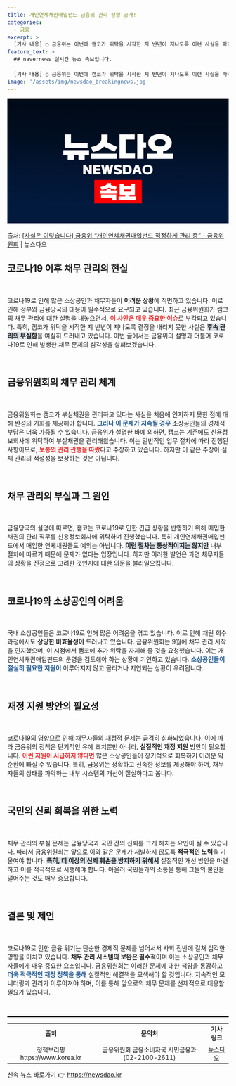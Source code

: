 ```yaml
---
title: 개인연체채권매입펀드 금융위 관리 상황 공개!
categories:
  - 금융
excerpt: >
  [기사 내용] ○ 금융위는 이번에 캠코가 위탁을 시작한 지 반년이 지나도록 이런 사실을 파악하지 못한 것으로…
feature_text: >
  ## navernews 실시간 뉴스 속보입니다.

  [기사 내용] ○ 금융위는 이번에 캠코가 위탁을 시작한 지 반년이 지나도록 이런 사실을 파악하지 못한 것으로…
image: '/assets/img/newsdao_breakingnews.jpg'
---
```


![뉴스다오 속보](/assets/img/newsdao_breakingnews.jpg)

<p>출처: <a href="https://newsdao.kr/2154" rel="dofollow">[사실은 이렇습니다] 금융위 “개인연체채권매입펀드 적정하게 관리 중” - 금융위원회</a> | 뉴스다오</p>

<h2 data-ke-size="size26">코로나19 이후 채무 관리의 현실</h2>

<p data-ke-size="size16">&nbsp;</p>

코로나19로 인해 많은 소상공인과 채무자들이 <b>어려운 상황</b>에 직면하고 있습니다. 이로 인해 정부와 금융당국의 대응이 필수적으로 요구되고 있습니다. 최근 금융위원회가 캠코의 채무 관리에 대한 설명을 내놓으면서, <b><span style="color: #ee2323;">이 사안은 매우 중요한 이슈</span></b>로 부각되고 있습니다. 특히, 캠코가 위탁을 시작한 지 반년이 지나도록 결정을 내리지 못한 사실은 <b><span style="background-color: #21538527;">후속 관리의 부실함</span></b>을 여실히 드러내고 있습니다. 이번 글에서는 금융위의 설명과 더불어 코로나19로 인해 발생한 채무 문제의 심각성을 살펴보겠습니다.

<p data-ke-size="size16">&nbsp;</p>

<h2 data-ke-size="size26">금융위원회의 채무 관리 체계</h2>

<p data-ke-size="size16">&nbsp;</p>

금융위원회는 캠코가 부실채권을 관리하고 있다는 사실을 처음에 인지하지 못한 점에 대해 반성의 기회를 제공해야 합니다. <b><span style="color: #1a5490;">그러나 이 문제가 지속될 경우</span></b> 소상공인들의 경제적 부담은 더욱 가중될 수 있습니다. 금융위가 설명한 바에 의하면, 캠코는 기존에도 신용정보회사에 위탁하여 부실채권을 관리해왔습니다. 이는 일반적인 업무 절차에 따라 진행된 사항이므로, <b><span style="color: #ee2323;">보통의 관리 관행을 따랐</span></b>다고 주장하고 있습니다. 하지만 이 같은 주장이 실제 관리의 적절성을 보장하는 것은 아닙니다.

<p data-ke-size="size16">&nbsp;</p>

<h2 data-ke-size="size26">채무 관리의 부실과 그 원인</h2>

<p data-ke-size="size16">&nbsp;</p>

금융당국의 설명에 따르면, 캠코는 코로나19로 인한 긴급 상황을 반영하기 위해 매입한 채권의 관리 직무를 신용정보회사에 위탁하며 진행했습니다. 특히 개인연체채권매입펀드에서 매입한 연체채권들도 예외는 아닙니다. <b><span style="background-color: #21538527;">이런 절차는 통상적이지는 않지만</span></b> 내부 절차에 따르기 때문에 문제가 없다는 입장입니다. 하지만 이러한 발언은 과연 채무자들의 상황을 진정으로 고려한 것인지에 대한 의문을 불러일으킵니다.

<p data-ke-size="size16">&nbsp;</p>

<h2 data-ke-size="size26">코로나19와 소상공인의 어려움</h2>

<p data-ke-size="size16">&nbsp;</p>

국내 소상공인들은 코로나19로 인해 많은 어려움을 겪고 있습니다. 이로 인해 채권 회수 과정에서도 <b>상당한 비효율성이</b> 드러나고 있습니다. 금융위원회는 9월에 채무 관리 시작을 인지했으며, 이 시점에서 캠코에 추가 위탁을 자제해 줄 것을 요청했습니다. 이는 개인연체채권매입펀드의 운영을 검토해야 하는 상황에 기인하고 있습니다. <b><span style="color: #1a5490;">소상공인들이 절실히 필요한 지원이</span></b> 이루어지지 않고 몰리거나 지연되는 상황이 우려됩니다.

<p data-ke-size="size16">&nbsp;</p>

<h2 data-ke-size="size26">재정 지원 방안의 필요성</h2>

<p data-ke-size="size16">&nbsp;</p>

코로나19의 영향으로 인해 채무자들의 재정적 문제는 급격히 심화되었습니다. 이에 따라 금융위의 정책은 단기적인 유예 조치뿐만 아니라, <b>실질적인 재정 지원</b> 방안이 필요합니다. <b><span style="color: #ee2323;">이런 지원이 시급하지 않다면</span></b> 많은 소상공인들이 장기적으로 회복하기 어려운 악순환에 빠질 수 있습니다. 특히, 금융위는 정확하고 신속한 정보를 제공해야 하며, 채무 자들의 상태를 파악하는 내부 시스템의 개선이 절실하다고 봅니다.

<p data-ke-size="size16">&nbsp;</p>

<h2 data-ke-size="size26">국민의 신뢰 회복을 위한 노력</h2>

<p data-ke-size="size16">&nbsp;</p>

채무 관리의 부실 문제는 금융당국과 국민 간의 신뢰를 크게 해치는 요인이 될 수 있습니다. 따라서 금융위원회는 앞으로 이와 같은 문제가 재발하지 않도록 <b>적극적인 노력</b>을 기울여야 합니다. <b><span style="background-color: #21538527;">특히, 더 이상의 신뢰 훼손을 방지하기 위해서</span></b> 실질적인 개선 방안을 마련하고 이를 적극적으로 시행해야 합니다. 아울러 국민들과의 소통을 통해 그들의 불안을 덜어주는 것도 매우 중요합니다.

<p data-ke-size="size16">&nbsp;</p>

<h2 data-ke-size="size26">결론 및 제언</h2>

<p data-ke-size="size16">&nbsp;</p>

코로나19로 인한 금융 위기는 단순한 경제적 문제를 넘어서서 사회 전반에 걸쳐 심각한 영향을 미치고 있습니다. <b>채무 관리 시스템의 보완은 필수적</b>이며 이는 소상공인과 채무자들에게 매우 중요한 요소입니다. 금융위원회는 이러한 문제에 대한 책임을 통감하고 <b><span style="color: #1a5490;">더욱 적극적인 재정 정책을 통해</span></b> 실질적인 해결책을 모색해야 할 것입니다. 지속적인 모니터링과 관리가 이루어져야 하며, 이를 통해 앞으로의 채무 문제를 선제적으로 대응할 필요가 있습니다.

<p data-ke-size="size16">&nbsp;</p>

<hr style="border: 1px solid #000;" />

<table style="width: 100%; border-collapse: collapse;">
<tr>
<td style="text-align: center; height: 17px;"><b>출처</b></td>
<td style="text-align: center; height: 17px;"><b>문의처</b></td>
<td style="text-align: center; height: 17px;"><b>기사 링크</b></td>
</tr>
<tr>
<td style="text-align: center; height: 17px;">정책브리핑 https://www.korea.kr</td>
<td style="text-align: center; height: 17px;">금융위원회 금융소비자국 서민금융과(02-2100-2611)</td>
<td style="text-align: center; height: 17px;"><a href="https://newsdao.kr/2154">뉴스다오</a></td>
</tr>
</table> 

신속 뉴스 바로가기 👉 <a href="https://newsdao.kr" rel="dofollow">https://newsdao.kr</a>


